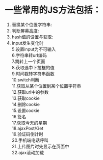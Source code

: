# 一些常用的JS方法包括：</br>
1. 替换某个位置字符串:</br>
2. 判断屏幕高度:</br>
3. hash值的设置与获取:</br>
4. input发生变化时</br>
5.设置input为不可输入</br>
6.字符串转url编码</br>
7.跳转上一个页面</br>
8.获取选中下拉框的值</br>
9.时间戳转字符串函数</br>
10.switch判断</br>
11.获取从某个位置到某个位置字符串</br>
12.获取url中的参数</br>
13.获取cookie</br>
14.删除cookie</br>
15.设置cookie</br>
16.签名</br>
17.获取今天的星期</br>
18.ajaxPost/Get</br>
19.验证码倒计时</br>
20.手机端电话呼叫</br>
21.上传图片时先显示在页面中</br>
22.ajax滚动加载</br>
